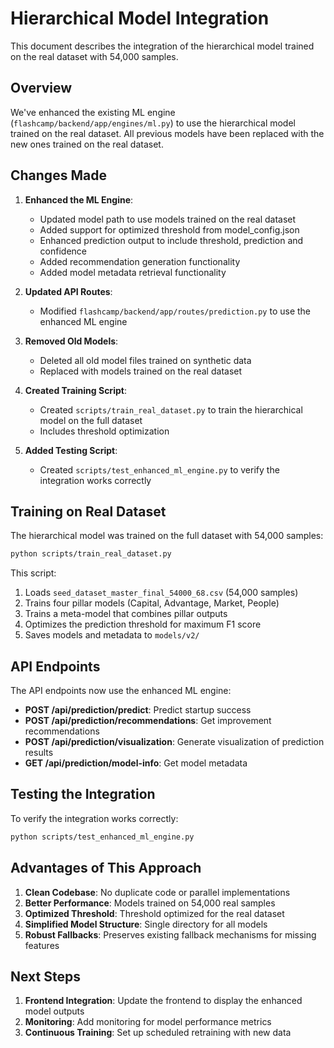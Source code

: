 # Hierarchical Model Integration

This document describes the integration of the hierarchical model trained on the real dataset with 54,000 samples.

## Overview

We've enhanced the existing ML engine (`flashcamp/backend/app/engines/ml.py`) to use the hierarchical model trained on the real dataset. All previous models have been replaced with the new ones trained on the real dataset.

## Changes Made

1. **Enhanced the ML Engine**:
   - Updated model path to use models trained on the real dataset
   - Added support for optimized threshold from model_config.json
   - Enhanced prediction output to include threshold, prediction and confidence
   - Added recommendation generation functionality
   - Added model metadata retrieval functionality

2. **Updated API Routes**:
   - Modified `flashcamp/backend/app/routes/prediction.py` to use the enhanced ML engine

3. **Removed Old Models**:
   - Deleted all old model files trained on synthetic data
   - Replaced with models trained on the real dataset

4. **Created Training Script**:
   - Created `scripts/train_real_dataset.py` to train the hierarchical model on the full dataset
   - Includes threshold optimization

5. **Added Testing Script**:
   - Created `scripts/test_enhanced_ml_engine.py` to verify the integration works correctly

## Training on Real Dataset

The hierarchical model was trained on the full dataset with 54,000 samples:

```bash
python scripts/train_real_dataset.py
```

This script:
1. Loads `seed_dataset_master_final_54000_68.csv` (54,000 samples)
2. Trains four pillar models (Capital, Advantage, Market, People)
3. Trains a meta-model that combines pillar outputs
4. Optimizes the prediction threshold for maximum F1 score
5. Saves models and metadata to `models/v2/`

## API Endpoints

The API endpoints now use the enhanced ML engine:

- **POST /api/prediction/predict**: Predict startup success
- **POST /api/prediction/recommendations**: Get improvement recommendations
- **POST /api/prediction/visualization**: Generate visualization of prediction results
- **GET /api/prediction/model-info**: Get model metadata

## Testing the Integration

To verify the integration works correctly:

```bash
python scripts/test_enhanced_ml_engine.py
```

## Advantages of This Approach

1. **Clean Codebase**: No duplicate code or parallel implementations
2. **Better Performance**: Models trained on 54,000 real samples
3. **Optimized Threshold**: Threshold optimized for the real dataset
4. **Simplified Model Structure**: Single directory for all models
5. **Robust Fallbacks**: Preserves existing fallback mechanisms for missing features

## Next Steps

1. **Frontend Integration**: Update the frontend to display the enhanced model outputs
2. **Monitoring**: Add monitoring for model performance metrics
3. **Continuous Training**: Set up scheduled retraining with new data 
